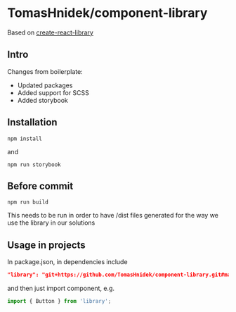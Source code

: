 # TomasHnidek/component-library

Based on [create-react-library](https://github.com/transitive-bullshit/create-react-library) 

## Intro

Changes from boilerplate: 
 - Updated packages
 - Added support for SCSS
 - Added storybook

## Installation

```
npm install
```
and 
```
npm run storybook
```

## Before commit

``` 
npm run build
```
This needs to be run in order to have /dist files generated for the way we use the library in our solutions

## Usage in projects

In package.json, in dependencies include

```json
"library": "git+https://github.com/TomasHnidek/component-library.git#master",
```

and then just import component, e.g.

```js
import { Button } from 'library';
```